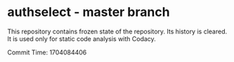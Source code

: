 # authselect - master branch

This repository contains frozen state of the repository.
Its history is cleared. It is used only for static code
analysis with Codacy.

Commit Time: 1704084406